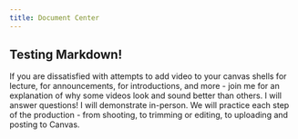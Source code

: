```yaml
---
title: Document Center
---
```


## Testing Markdown!

If you are dissatisfied with attempts to add video to your canvas shells for lecture, for announcements, for introductions, and more - join me for an explanation of why some videos look and sound better than others. I will answer questions! I will demonstrate in-person. We will practice each step of the production - from shooting, to trimming or editing, to uploading and posting to Canvas.
